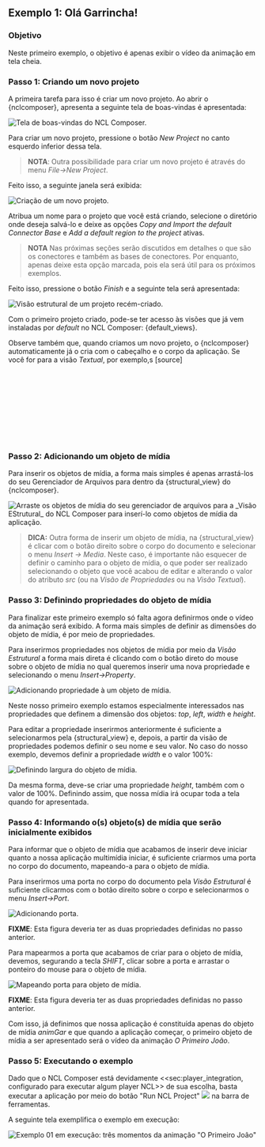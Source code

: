 ## Exemplo 1: Olá Garrincha! ##

### Objetivo ###
Neste primeiro exemplo, o objetivo é apenas exibir o vídeo da animação em tela
cheia.

### Passo 1: Criando um novo projeto ###

A primeira tarefa para isso é criar um novo projeto. 
Ao abrir o {nclcomposer}, apresenta a seguinte tela de boas-vindas é
apresentada:

![](../imgs/nclcomposer-welcomescreen.png "Tela de boas-vindas do NCL Composer.")

Para criar um novo projeto, pressione o botão _New Project_ no canto esquerdo
inferior dessa tela.

> **NOTA**: Outra possibilidade para criar um novo projeto é através do menu 
> _File->New Project_.

Feito isso, a seguinte janela será exibida:

![](../imgs/nclcomposer-newproject.png "Criação de um novo projeto.")

Atribua um nome para o projeto que você está criando, selecione o diretório
onde deseja salvá-lo e deixe as opções _Copy and Import the default Connector
Base_ e _Add a default region to the project_ ativas. 

> **NOTA** Nas próximas seções serão discutidos em detalhes o que são os 
> conectores e também as bases de conectores. Por enquanto, apenas deixe esta 
> opção marcada, pois ela será útil para os próximos exemplos.

Feito isso, pressione o botão _Finish_ e a seguinte tela será apresentada:

![](../imgs/nclcomposer-body.png "Visão estrutural de um projeto recém-criado.")

Com o primeiro projeto criado, pode-se ter acesso às visões que já vem
instaladas por _default_ no NCL Composer: {default_views}.

Observe também que, quando criamos um novo projeto, o {nclcomposer}
automaticamente já o cria com o cabeçalho e o corpo da aplicação. Se você for
para a visão _Textual_, por exemplo,s
[source]

<code>
 <?xml version="1.0" encoding="ISO-8859-1"?>
 <ncl id="myNCLDocID" xmlns="http://www.ncl.org.br/NCL3.0/EDTVProfile">
  <head>
    <connectorBase id="connBaseId">
      <importBase alias="conn" documentURI="defaultConnBase.ncl"/>
    </connectorBase>
  </head>
  <body id="myBodyID"/>
</ncl>
</code>

<!--

//.Para saber mais: eXtensible Markup Language
//********************************************
//Alguns pontos que você deve saber sobre XML são:
//
//  * XML significa _EXtensible Markup Language_.
//	* XML é uma linguagem textual para descrição de dados.
//	* XML é uma recomendação W3C.
//
//**Tags, elements, and attributes**
//
//Existem três termos comumente utilizados para descrever partes de um documento
//XML: tags, elementos e atributos. Segue um exemplo que ilustra tais termos:
//
//--------
//<address>
//  <name>
//    <title>Mrs.</title>
//    <first-name>
//      Mary
//    </first-name>
//    <last-name>
//      McGoon
//    </last-name>
//  </name>
//  <street>
//    1401 Main Street
//  </street>
//  <city state="NC">Anytown</city>
//  <postal-code>
//    34829
//  </postal-code>
//</address>
//---------
//
//Uma **tag** é o texto entre os símbolos "<", à esquerda, e ">", à direita. Existem
//tags de início (como <name>) e tags de final (</name).
//
//Um **elemento** é composto por uma tag de início, uma tag de final e tudo entre
//essas. No exemplo acima, o elemento <name> contém três elementos-filhos: <title>,
//<first-name> e <last-name>.
//
//Um atributo é par nome-valor dentro de uma tag de início de um elemento. No
//exemplo acima, state é um atributo do elemento <city> element.
//
//	* Um documento XML é um documento textual composto por um conjunto de
//	* elementos aninhados.
//	* As tags XML não são predefinidas. Cada aplicação XML define as suas
//	  próprias tags.
//	* NCL é um exemplo de aplicação XML que define suas próprias
//		tags (<ncl>, <head>, <body>, <media>, ...).
//
//********************************************
//
//.Para saber mais: Estrutura do documento NCL
//************************************************
//Um documento NCL é um arquivo escrito em XML. Todo documento NCL possui a
//seguinte estrutura:
//
//  * uma seção de prólogo, definindo a codificação do arquivo.
//	* um cabeçalho de arquivo NCL (<ncl>).
//	* uma seção de cabeçalho, onde são definidos os elementos que serão
//	  reutilizados no corpo (<head>).
//	* o corpo do programa, (<body>), onde são definidos os diversos objetos de
//	  mídia (<media) e como eles se relacionam.
//	* pelo menos uma porta que indica onde o programa começa a ser exibido.
//	  (<port>).
//	* a conclusão do documento.
//
//TODO: Figura com o esqueleto de um documento NCL.
//************************************************
//
-->

### Passo 2: Adicionando um objeto de mídia ###

Para inserir os objetos de mídia, a forma mais simples é apenas arrastá-los do
seu Gerenciador de Arquivos para dentro da {structural_view} do {nclcomposer}.

![](../imgs/nclcomposer-drag_and_drop_animGar.png "Arraste os objetos de mídia do seu gerenciador de arquivos para a _Visão EStrutural_ do NCL Composer para  inserí-lo como objetos de mídia da aplicação.")

> **DICA:** Outra forma de inserir um objeto de mídia, na {structural_view} é 
> clicar com o botão direito sobre o corpo do documento e selecionar o menu 
> _Insert -> Media_. Neste caso, é importante não esquecer de definir o caminho 
> para o objeto de mídia, o que poder ser realizado selecionando o objeto que 
> você acabou de editar e alterando o valor do atributo _src_ (ou na _Visão de
> Propriedades_ ou na _Visão Textual_).

<!--
//.Para saber mais: Objetos de Mídia
//************************************************
//TODO
//************************************************
//
-->

### Passo 3: Definindo propriedades do objeto de mídia ###

Para finalizar este primeiro exemplo só falta agora definirmos onde o vídeo da
animação será exibido. A forma mais simples de definir as dimensões do objeto de
mídia, é por meio de propriedades.

Para inserirmos propriedades nos objetos de mídia por meio da _Visão Estrutural_
a forma mais direta é clicando com o botão direto do mouse sobre o objeto de
mídia no qual queremos inserir uma nova propriedade e selecionando o menu 
_Insert->Property_.

![](../imgs/nclcomposer-addproperty.png "Adicionando propriedade à um objeto de mídia.")

Neste nosso primeiro exemplo estamos especialmente interessados nas
propriedades que definem a dimensão dos objetos: _top_, _left_, _width_ e
_height_.

Para editar a propriedade inserirmos anteriormente é suficiente a
selecionarmos pela {structural_view} e, depois, a partir da visão de
propriedades podemos definir o seu nome e seu valor. No caso do nosso 
exemplo, devemos definir a propriedade _width_ e o valor 100%:

![](../imgs/nclcomposer-property-width.png "Definindo largura do objeto de mídia.")

Da mesma forma, deve-se  criar uma propriedade _height_, também com o valor 
de 100%. Definindo assim, que nossa mídia irá ocupar toda a tela quando 
for apresentada.

### Passo 4: Informando o(s) objeto(s) de mídia que serão inicialmente exibidos ####

Para informar que o objeto de mídia que acabamos de inserir deve iniciar
quanto a nossa aplicação multimídia iniciar, é suficiente criarmos uma porta
no corpo do documento, mapeando-a para o objeto de mídia.

Para inserirmos uma porta no corpo do documento pela _Visão
Estrutural_ é suficiente clicarmos com o botão direito sobre o corpo e
selecionarmos o menu _Insert->Port_.

![](../imgs/nclcomposer-addport.png "Adicionando porta.")

**FIXME**: Esta figura deveria ter as duas propriedades definidas no passo
anterior.

Para mapearmos a porta que acabamos de criar para o objeto de mídia, devemos, 
segurando a tecla _SHIFT_, clicar sobre a porta e arrastar o ponteiro
do mouse para o objeto de mídia.  

![](../imgs/nclcomposer-portcomponent.png "Mapeando porta para objeto de mídia.")

**FIXME**: Esta figura deveria ter as duas propriedades definidas no passo
anterior.

Com isso, já definimos que nossa aplicação é constituída apenas do objeto de
mídia _animGar_ e que quando a aplicação começar, o primeiro objeto de mídia a
ser apresentado será o vídeo da animação _O Primeiro João_. 

### Passo 5: Executando o exemplo ###
Dado que o NCL Composer está devidamente <<sec:player_integration, configurado
para executar algum player NCL>> de sua escolha, basta executar a aplicação
por meio do botão "Run NCL Project" ![](../imgs/run-button.png) na barra de
ferramentas.

A seguinte tela exemplifica o exemplo em execução:

![](../imgs/ex01-running.png "Exemplo 01 em execução: três momentos da animação \"O Primeiro João\"")

<!--
//.Para saber mais: Propriedades dos Objetos de Mídia
//***************************************************
//TODO
//***************************************************
-->
